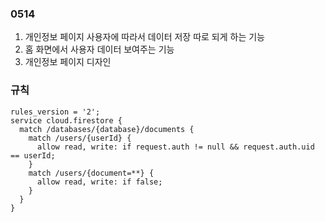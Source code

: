 ### 0514

1. 개인정보 페이지 사용자에 따라서 데이터 저장 따로 되게 하는 기능
2. 홈 화면에서 사용자 데이터 보여주는 기능
3. 개인정보 페이지 디자인



### 규칙
```
rules_version = '2';
service cloud.firestore {
  match /databases/{database}/documents {
    match /users/{userId} {
      allow read, write: if request.auth != null && request.auth.uid == userId;
    }
    match /users/{document=**} {
      allow read, write: if false;
    }
  }
}
```
